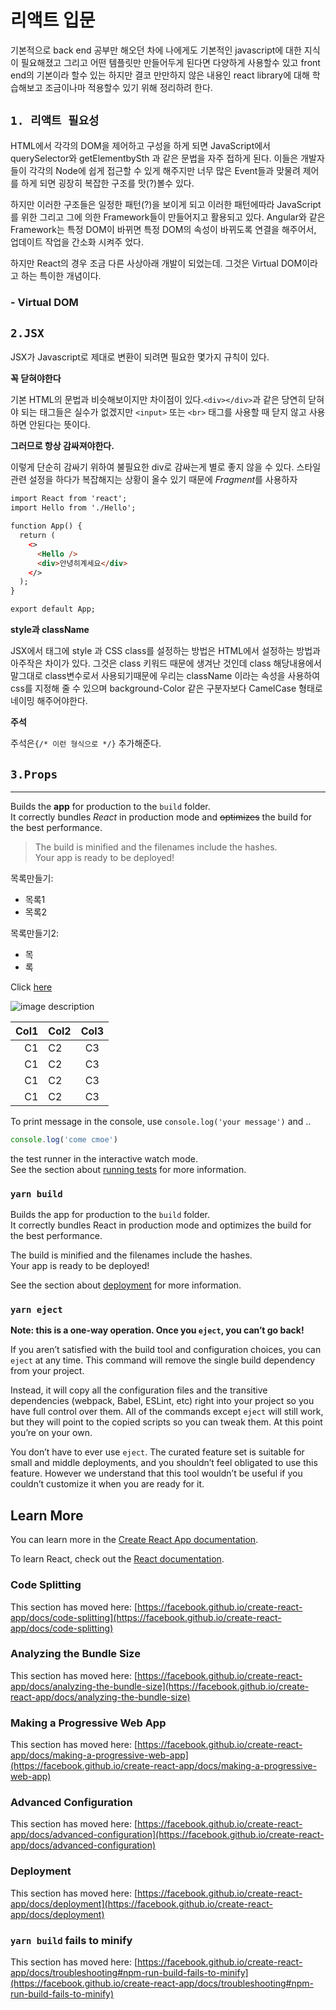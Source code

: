 # **리액트 입문**

기본적으로 back end 공부만 해오던 차에 나에게도 기본적인 javascript에 대한 지식이 필요해졌고 그리고 어떤 템플릿만 만들어두게 된다면 다양하게 사용할수 있고 front end의 기본이라 할수 있는 하지만 결코 만만하지 않은 내용인 react library에 대해 학습해보고 조금이나마 적용할수 있기 위해 정리하려 한다.


## `1. 리액트 필요성`

HTML에서 각각의 DOM을 제어하고 구성을 하게 되면 JavaScript에서 querySelector와 getElementbySth 과 같은 문법을 자주 접하게 된다. 이들은 개발자들이 각각의 Node에 쉽게 접근할 수 있게 해주지만 너무 많은 Event들과 맞물려 제어를 하게 되면 굉장히 복잡한 구조를 맛(?)볼수 있다.

하지만 이러한 구조들은 일정한 패턴(?)을 보이게 되고 이러한 패턴에따라 JavaScript를 위한 그리고 그에 의한 Framework들이 만들어지고 활용되고 있다. Angular와 같은 Framework는  특정 DOM이 바뀌면 특정 DOM의 속성이 바뀌도록 연결을 해주어서, 업데이트 작업을 간소화 시켜주 었다.

하지만 React의 경우 조금 다른 사상아래 개발이 되었는데. 그것은 Virtual DOM이라고 하는 특이한 개념이다.

### **- Virtual DOM**


## `2.JSX`

JSX가 Javascript로 제대로 변환이 되려면 필요한 몇가지 규칙이 있다.

**꼭 닫혀야한다**

기본 HTML의 문법과 비슷해보이지만 차이점이 있다.`<div></div>`과 같은 당연히 닫혀야 되는 태그들은 실수가 없겠지만 `<input>` 또는 `<br>` 태그를 사용할 때 닫지 않고 사용하면 안된다는 뜻이다.

**그러므로 항상 감싸져야한다.**

이렇게 단순히 감싸기 위하여 불필요한 div로 감싸는게 별로 좋지 않을 수 있다. 스타일 관련 설정을 하다가 복잡해지는 상황이 올수 있기 때문에 *Fragment*를 사용하자

```html
import React from 'react';
import Hello from './Hello';

function App() {
  return (
    <>
      <Hello />
      <div>안녕히계세요</div>
    </>
  );
}

export default App;
```

**style과 className**

JSX에서 태그에 style 과 CSS class를 설정하는 방법은 HTML에서 설정하는 방법과 아주작은 차이가 있다. 그것은 class 키워드 때문에 생겨난 것인데 class 해당내용에서 말그대로 class변수로서 사용되기때문에 우리는 className 이라는 속성을 사용하여 css를 지정해 줄 수 있으며 background-Color 같은 구분자보다 CamelCase 형태로 네이밍 해주어야한다.


**주석**

주석은`{/* 이런 형식으로 */}` 추가해준다.


## `3.Props`
<!-- Line -->
___

<!-- Text attributes -->
Builds the **app** for production to the `build` folder.\
It correctly bundles *React* in production mode and ~~optimizes~~ the build for the best performance.
<!-- Quote -->
>The build is minified and the filenames include the hashes.\
Your app is ready to be deployed!
<!-- Bullet list -->
목록만들기:
* 목록1
* 목록2

목록만들기2:
- 목
- 록

<!-- Link -->

Click [here](https://www.naver.com)

<!-- Image -->

![image description](https://img.freepik.com/free-vector/big-data-circular-grayscale-visualization-futuristic-infographic-information-aesthetic-design-visual-data-complexity-complex-data-threads-graphic-visualization-social-network-abstract-data-graph_1217-2125.jpg?size=338&ext=jpg&ga=GA1.2.1623233742.1618531200)

<!-- Table -->

| Col1 | Col2 | Col3|
|--:|:--|:--:|
|C1|C2|C3|
|C1|C2|C3|
|C1|C2|C3|
|C1|C2|C3|

<!--Code-->
To print message in the console, use `console.log('your message')` and ..


```js
console.log('come cmoe')
```









the test runner in the interactive watch mode.\
See the section about [running tests](https://facebook.github.io/create-react-app/docs/running-tests) for more information.

### `yarn build`

Builds the app for production to the `build` folder.\
It correctly bundles React in production mode and optimizes the build for the best performance.

The build is minified and the filenames include the hashes.\
Your app is ready to be deployed!

See the section about [deployment](https://facebook.github.io/create-react-app/docs/deployment) for more information.

### `yarn eject`

**Note: this is a one-way operation. Once you `eject`, you can’t go back!**

If you aren’t satisfied with the build tool and configuration choices, you can `eject` at any time. This command will remove the single build dependency from your project.

Instead, it will copy all the configuration files and the transitive dependencies (webpack, Babel, ESLint, etc) right into your project so you have full control over them. All of the commands except `eject` will still work, but they will point to the copied scripts so you can tweak them. At this point you’re on your own.

You don’t have to ever use `eject`. The curated feature set is suitable for small and middle deployments, and you shouldn’t feel obligated to use this feature. However we understand that this tool wouldn’t be useful if you couldn’t customize it when you are ready for it.

## Learn More

You can learn more in the [Create React App documentation](https://facebook.github.io/create-react-app/docs/getting-started).

To learn React, check out the [React documentation](https://reactjs.org/).

### Code Splitting

This section has moved here: [https://facebook.github.io/create-react-app/docs/code-splitting](https://facebook.github.io/create-react-app/docs/code-splitting)

### Analyzing the Bundle Size

This section has moved here: [https://facebook.github.io/create-react-app/docs/analyzing-the-bundle-size](https://facebook.github.io/create-react-app/docs/analyzing-the-bundle-size)

### Making a Progressive Web App

This section has moved here: [https://facebook.github.io/create-react-app/docs/making-a-progressive-web-app](https://facebook.github.io/create-react-app/docs/making-a-progressive-web-app)

### Advanced Configuration

This section has moved here: [https://facebook.github.io/create-react-app/docs/advanced-configuration](https://facebook.github.io/create-react-app/docs/advanced-configuration)

### Deployment

This section has moved here: [https://facebook.github.io/create-react-app/docs/deployment](https://facebook.github.io/create-react-app/docs/deployment)

### `yarn build` fails to minify

This section has moved here: [https://facebook.github.io/create-react-app/docs/troubleshooting#npm-run-build-fails-to-minify](https://facebook.github.io/create-react-app/docs/troubleshooting#npm-run-build-fails-to-minify)

